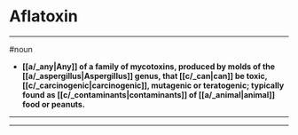 # Aflatoxin
---
#noun
- **[[a/_any|Any]] of a family of mycotoxins, produced by molds of the [[a/_aspergillus|Aspergillus]] genus, that [[c/_can|can]] be toxic, [[c/_carcinogenic|carcinogenic]], mutagenic or teratogenic; typically found as [[c/_contaminants|contaminants]] of [[a/_animal|animal]] food or peanuts.**
---
---
